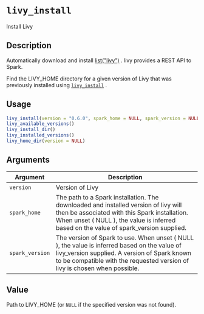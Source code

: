# `livy_install`

Install Livy


## Description

Automatically download and install [list("livy")](http://livy.io/) .
 livy provides a REST API to Spark.
 
 Find the LIVY_HOME directory for a given version of Livy that
 was previously installed using [`livy_install`](#livyinstall) .


## Usage

```r
livy_install(version = "0.6.0", spark_home = NULL, spark_version = NULL)
livy_available_versions()
livy_install_dir()
livy_installed_versions()
livy_home_dir(version = NULL)
```


## Arguments

Argument      |Description
------------- |----------------
`version`     |     Version of Livy
`spark_home`     |     The path to a Spark installation. The downloaded and installed version of livy will then be associated with this Spark installation. When unset ( NULL ), the value is inferred based on the value of spark_version supplied.
`spark_version`     |     The version of Spark to use. When unset ( NULL ), the value is inferred based on the value of livy_version supplied. A version of Spark known to be compatible with the requested version of livy is chosen when possible.


## Value

Path to LIVY_HOME (or `NULL` if the specified version
 was not found).


